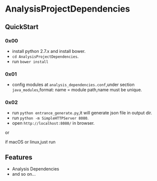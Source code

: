# AnalysisProjectDependencies

## QuickStart

### 0x00

- install python 2.7.x  and install bower.
- `cd AnalysisProjectDependencies`.
- run `bower install`

### 0x01

- config modules at `analysis_dependencies.conf`,under section `java_modules`,format: name = module path,name must be unique.

### 0x02

- run `python entrance_generate.py`,it will generate json file in output dir.
- run `python -m SimpleHTTPServer 8080`.
- open `http://localhost:8080/` in browser.

or 

if macOS or linux,just run


## Features

- Analysis Dependencies
- and so on...



